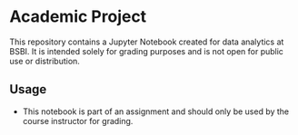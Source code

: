 # Academic Project

This repository contains a Jupyter Notebook created for data analytics at BSBI. 
It is intended solely for grading purposes and is not open for public use or distribution.

## Usage
- This notebook is part of an assignment and should only be used by the course instructor for grading.
